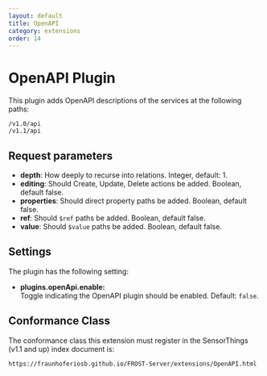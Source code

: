 ```yaml
---
layout: default
title: OpenAPI
category: extensions
order: 14
---
```


# OpenAPI Plugin

This plugin adds OpenAPI descriptions of the services at the following paths:

```
/v1.0/api
/v1.1/api
```

## Request parameters

* **depth**: How deeply to recurse into relations. Integer, default: 1.
* **editing**: Should Create, Update, Delete actions be added. Boolean, default false.
* **properties**: Should direct property paths be added. Boolean, default false.
* **ref**: Should `$ref` paths be added. Boolean, default false.
* **value**: Should `$value` paths be added. Boolean, default false.


## Settings

The plugin has the following setting:

* **plugins.openApi.enable:**  
  Toggle indicating the OpenAPI plugin should be enabled. Default: `false`.

## Conformance Class

The conformance class this extension must register in the SensorThings (v1.1 and up) index document is:

    https://fraunhoferiosb.github.io/FROST-Server/extensions/OpenAPI.html

